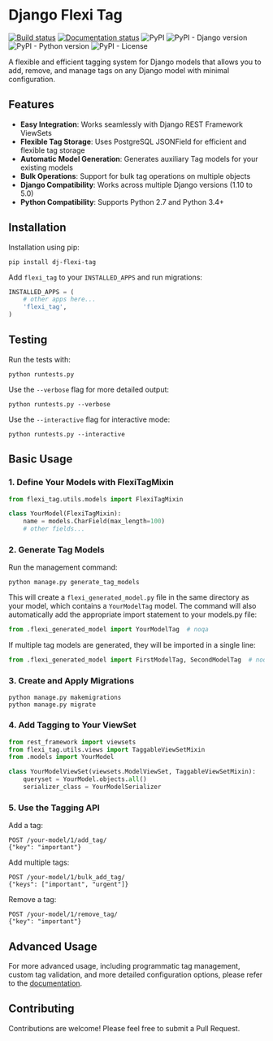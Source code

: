 # Django Flexi Tag

[![Build status](https://img.shields.io/bitbucket/pipelines/akinonteam/dj-flexi-tag)](https://bitbucket.org/akinonteam/dj-flexi-tag/addon/pipelines/home)
[![Documentation status](https://readthedocs.org/projects/dj-flexi-tag/badge/?version=latest)](https://dj-flexi-tag.readthedocs.io/en/latest/?badge=latest)
![PyPI](https://img.shields.io/pypi/v/dj-flexi-tag)
![PyPI - Django version](https://img.shields.io/pypi/djversions/dj-flexi-tag)
![PyPI - Python version](https://img.shields.io/pypi/pyversions/dj-flexi-tag)
![PyPI - License](https://img.shields.io/badge/License-MIT-green.svg)

A flexible and efficient tagging system for Django models that allows you to add, remove, and manage tags on any Django model with minimal configuration.

## Features

- **Easy Integration**: Works seamlessly with Django REST Framework ViewSets
- **Flexible Tag Storage**: Uses PostgreSQL JSONField for efficient and flexible tag storage
- **Automatic Model Generation**: Generates auxiliary Tag models for your existing models
- **Bulk Operations**: Support for bulk tag operations on multiple objects
- **Django Compatibility**: Works across multiple Django versions (1.10 to 5.0)
- **Python Compatibility**: Supports Python 2.7 and Python 3.4+

## Installation

Installation using pip:

```
pip install dj-flexi-tag
```

Add `flexi_tag` to your `INSTALLED_APPS` and run migrations:

```python
INSTALLED_APPS = (
    # other apps here...
    'flexi_tag',
)
```

## Testing

Run the tests with:

```
python runtests.py
```

Use the `--verbose` flag for more detailed output:

```
python runtests.py --verbose
```

Use the `--interactive` flag for interactive mode:

```
python runtests.py --interactive
```

## Basic Usage

### 1. Define Your Models with FlexiTagMixin

```python
from flexi_tag.utils.models import FlexiTagMixin

class YourModel(FlexiTagMixin):
    name = models.CharField(max_length=100)
    # other fields...
```

### 2. Generate Tag Models

Run the management command:

```
python manage.py generate_tag_models
```

This will create a `flexi_generated_model.py` file in the same directory as your model, which contains a `YourModelTag` model. The command will also automatically add the appropriate import statement to your models.py file:

```python
from .flexi_generated_model import YourModelTag  # noqa
```

If multiple tag models are generated, they will be imported in a single line:

```python
from .flexi_generated_model import FirstModelTag, SecondModelTag  # noqa
```

### 3. Create and Apply Migrations

```
python manage.py makemigrations
python manage.py migrate
```

### 4. Add Tagging to Your ViewSet

```python
from rest_framework import viewsets
from flexi_tag.utils.views import TaggableViewSetMixin
from .models import YourModel

class YourModelViewSet(viewsets.ModelViewSet, TaggableViewSetMixin):
    queryset = YourModel.objects.all()
    serializer_class = YourModelSerializer
```

### 5. Use the Tagging API

Add a tag:
```
POST /your-model/1/add_tag/
{"key": "important"}
```

Add multiple tags:
```
POST /your-model/1/bulk_add_tag/
{"keys": ["important", "urgent"]}
```

Remove a tag:
```
POST /your-model/1/remove_tag/
{"key": "important"}
```

## Advanced Usage

For more advanced usage, including programmatic tag management, custom tag validation, and more detailed configuration options, please refer to the [documentation](https://dj-flexi-tag.readthedocs.io).

## Contributing

Contributions are welcome! Please feel free to submit a Pull Request.
